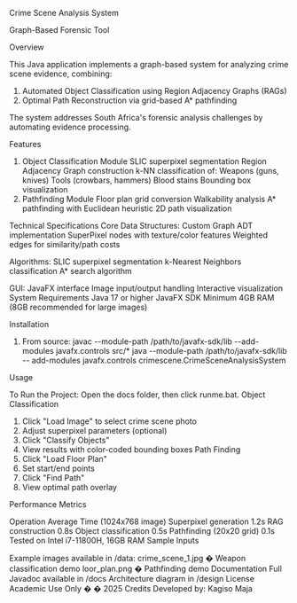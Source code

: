 Crime Scene Analysis System

Graph-Based Forensic Tool

Overview

This Java application implements a graph-based system for analyzing crime scene evidence, combining:
1. Automated Object Classification using Region Adjacency Graphs (RAGs)
2. Optimal Path Reconstruction via grid-based A* pathfinding

The system addresses South Africa's forensic analysis challenges by
automating evidence processing.

Features
1. Object Classification Module
SLIC superpixel segmentation
Region Adjacency Graph construction
k-NN classification of:
Weapons (guns, knives)
Tools (crowbars, hammers)
Blood stains
Bounding box visualization
2. Pathfinding Module
Floor plan grid conversion
Walkability analysis
A* pathfinding with Euclidean heuristic
2D path visualization

Technical Specifications
Core Data Structures:
Custom Graph ADT implementation
SuperPixel nodes with texture/color features
Weighted edges for similarity/path costs

Algorithms:
SLIC superpixel segmentation
k-Nearest Neighbors classification
A* search algorithm

GUI:
JavaFX interface
Image input/output handling
Interactive visualization
System Requirements
Java 17 or higher
JavaFX SDK
Minimum 4GB RAM (8GB recommended for large images)

Installation

1. From source:
javac --module-path /path/to/javafx-sdk/lib --add-modules javafx.controls src/* java --module-path /path/to/javafx-sdk/lib --
add-modules javafx.controls crimescene.CrimeSceneAnalysisSystem

Usage

To Run the Project:
Open the docs folder, then click runme.bat.
Object Classification
1. Click "Load Image" to select crime scene photo
2. Adjust superpixel parameters (optional)
3. Click "Classify Objects"
4. View results with color-coded bounding boxes
Path Finding
1. Click "Load Floor Plan"
2. Set start/end points
3. Click "Find Path"
4. View optimal path overlay

Performance Metrics

Operation Average Time (1024x768 image)
Superpixel generation 1.2s
RAG construction 0.8s
Object classification 0.5s
Pathfinding (20x20 grid) 0.1s
Tested on Intel i7-11800H, 16GB RAM
Sample Inputs

Example images available in /data:
crime_scene_1.jpg � Weapon classification demo
loor_plan.png � Pathfinding demo
Documentation
Full Javadoc available in /docs
Architecture diagram in /design
License
Academic Use Only � � 2025
Credits
Developed by: Kagiso Maja
